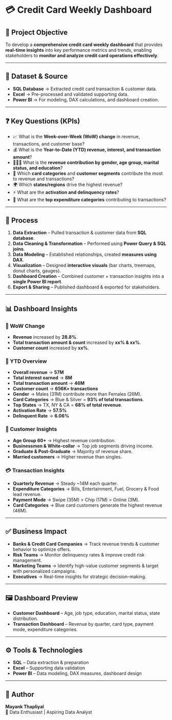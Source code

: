 # 💳 Credit Card Weekly Dashboard  

## 🎯 Project Objective  
To develop a **comprehensive credit card weekly dashboard** that provides **real-time insights** into key performance metrics and trends, enabling stakeholders to **monitor and analyze credit card operations effectively**.  

---

## 📂 Dataset & Source  
- **SQL Database** → Extracted credit card transaction & customer data.  
- **Excel** → Pre-processed and validated supporting data.  
- **Power BI** → For modeling, DAX calculations, and dashboard creation.  

---

## ❓ Key Questions (KPIs)  
- 📈 What is the **Week-over-Week (WoW) change** in revenue, transactions, and customer base?  
- 💰 What is the **Year-to-Date (YTD) revenue, interest, and transaction amount**?  
- 🧑‍🤝‍🧑 What is the **revenue contribution by gender, age group, marital status, and education**?  
- 🏦 Which **card categories** and **customer segments** contribute the most to revenue and transactions?  
- 🌍 Which **states/regions** drive the highest revenue?  
- ⚡ What are the **activation and delinquency rates**?  
- 🛒 What are the **top expenditure categories** contributing to transactions?  

---

## 🔄 Process  
1. **Data Extraction** – Pulled transaction & customer data from **SQL database**.  
2. **Data Cleaning & Transformation** – Performed using **Power Query & SQL joins**.  
3. **Data Modeling** – Established relationships, created **measures using DAX**.  
4. **Visualization** – Designed **interactive visuals** (bar charts, treemaps, donut charts, gauges).  
5. **Dashboard Creation** – Combined customer + transaction insights into a **single Power BI report**.  
6. **Export & Sharing** – Published dashboard & exported for stakeholders.  

---

## 📊 Dashboard Insights  

### 🔄 WoW Change  
- **Revenue** increased by **28.8%**.  
- **Total transaction amount & count** increased by **xx% & xx%**.  
- **Customer count** increased by **xx%**.  

### 📅 YTD Overview  
- **Overall revenue** → **57M**  
- **Total interest earned** → **8M**  
- **Total transaction amount** → **46M**  
- **Customer count** → **656K+ transactions**  
- **Gender** → Males (31M) contribute more than Females (26M).  
- **Card Categories** → Blue & Silver = **93% of total transactions**.  
- **Top States** → TX, NY & CA = **68% of total revenue**.  
- **Activation Rate** → **57.5%**  
- **Delinquent Rate** → **6.06%**  

### 👥 Customer Insights  
- **Age Group 60+** → Highest revenue contribution.  
- **Businessmen & White-collar** → Top job segments driving income.  
- **Graduate & Post-Graduate** → Majority of revenue share.  
- **Married customers** → Higher revenue than singles.  

### 💳 Transaction Insights  
- **Quarterly Revenue** → Steady ~14M each quarter.  
- **Expenditure Categories** → Bills, Entertainment, Fuel, Grocery & Food lead revenue.  
- **Payment Mode** → Swipe (35M) > Chip (17M) > Online (3M).  
- **Card Categories** → Blue card customers generate the highest revenue (46M).  

---

## ✅ Business Impact  
- **Banks & Credit Card Companies** → Track revenue trends & customer behavior to optimize offers.  
- **Risk Teams** → Monitor delinquency rates & improve credit risk management.  
- **Marketing Teams** → Identify high-value customer segments & target with personalized campaigns.  
- **Executives** → Real-time insights for strategic decision-making.  

---

## 🖼 Dashboard Preview  
- **Customer Dashboard** – Age, job type, education, marital status, state distribution.  
- **Transaction Dashboard** – Revenue by quarter, card type, payment mode, expenditure categories.  

---

## ⚙️ Tools & Technologies  
- **SQL** – Data extraction & preparation  
- **Excel** – Supporting data validation  
- **Power BI** – Data modeling, DAX measures, dashboard design  

---

## 👤 Author  
**Mayank Thapliyal**  
📌 Data Enthusiast | Aspiring Data Analyst  
